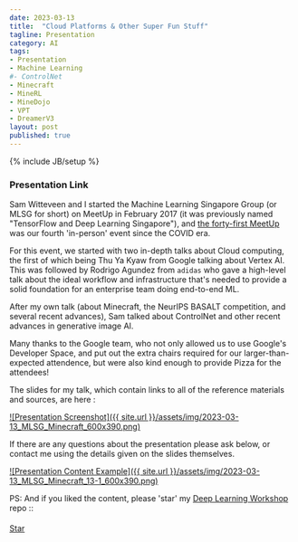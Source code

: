 ```yaml
---
date: 2023-03-13
title:  "Cloud Platforms & Other Super Fun Stuff"
tagline: Presentation
category: AI
tags:
- Presentation
- Machine Learning
#- ControlNet
- Minecraft
- MineRL
- MineDojo
- VPT
- DreamerV3
layout: post
published: true
---
```

{% include JB/setup %}


### Presentation Link

Sam Witteveen and I started the Machine Learning Singapore Group (or MLSG for short) 
on MeetUp in February 2017 (it was previously named "TensorFlow and Deep Learning Singapore"),
and [the forty-first MeetUp](https://www.meetup.com/machine-learning-singapore/events/291996393/) 
was our fourth 'in-person' event since the COVID era.

For this event, we started with two in-depth talks about Cloud computing, the first of which being 
Thu Ya Kyaw from Google talking about Vertex AI.  This was followed by 
Rodrigo Agundez from `adidas` who gave a high-level talk about the ideal workflow 
and infrastructure that's needed to provide a solid foundation for an enterprise team doing end-to-end ML.

After my own talk (about Minecraft, the NeurIPS BASALT competition, and several recent advances),
Sam talked about ControlNet and other recent advances in generative image AI.

Many thanks to the Google team, who not only allowed us to use Google's Developer Space, 
and put out the extra chairs required for our larger-than-expected attendence,
but were also kind enough to provide Pizza for the attendees!


<!--
TODO : There's a [video of me doing the talk on YouTube](https://youtu.be/hVk7Py1c24Q) (this is a slightly longer version than the one at the MeetUp,
likely due to more asides, etc).  Please Like and Subscribe! 
!-->

The slides for my talk, which contain links to all of the reference materials and sources, are here :

<a href="https://redcatlabs.com/2023-03-13_MLSG_Minecraft/#/minecraft-talk" target="_blank">
![Presentation Screenshot]({{ site.url }}/assets/img/2023-03-13_MLSG_Minecraft_600x390.png)
</a>

If there are any questions about the presentation please ask below, 
or contact me using the details given on the slides themselves.

<a href="https://redcatlabs.com/2023-03-13_MLSG_Minecraft/#/13/1" target="_blank">
![Presentation Content Example]({{ site.url }}/assets/img/2023-03-13_MLSG_Minecraft_13-1_600x390.png)
</a>


PS:  And if you liked the content, please 'star' my <a href="https://github.com/mdda/deep-learning-workshop" target="_blank">Deep Learning Workshop</a> repo ::
<!-- From :: https://buttons.github.io/ -->
<!-- Place this tag where you want the button to render. -->
<span style="position:relative;top:5px;">
<a aria-label="Star mdda/deep-learning-workshop on GitHub" data-count-aria-label="# stargazers on GitHub" data-count-api="/repos/mdda/deep-learning-workshop#stargazers_count" data-count-href="/mdda/deep-learning-workshop/stargazers" data-icon="octicon-star" href="https://github.com/mdda/deep-learning-workshop" class="github-button">Star</a>
<!-- Place this tag right after the last button or just before your close body tag. -->
<script async defer id="github-bjs" src="https://buttons.github.io/buttons.js"></script>
</span>

